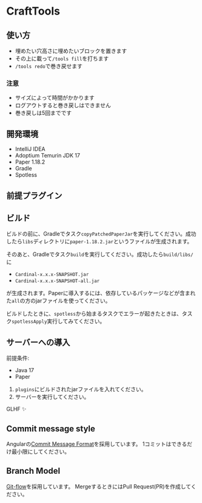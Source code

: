 # CraftTools

## 使い方

* 埋めたい穴高さに埋めたいブロックを置きます
* その上に載って`/tools fill`を打ちます
* `/tools redo`で巻き戻せます

### 注意
* サイズによって時間がかかります
* ログアウトすると巻き戻しはできません
* 巻き戻しは5回までです

## 開発環境

- IntelliJ IDEA
- Adoptium Temurin JDK 17
- Paper 1.18.2
- Gradle
- Spotless

## 前提プラグイン

## ビルド

ビルドの前に、Gradleでタスク`copyPatchedPaperJar`を実行してください。成功したら`libs`ディレクトリに`paper-1.18.2.jar`というファイルが生成されます。

そのあと、Gradleでタスク`build`を実行してください。成功したら`build/libs/`に

- `Cardinal-x.x.x-SNAPSHOT.jar`
- `Cardinal-x.x.x-SNAPSHOT-all.jar`

が生成されます。Paperに導入するには、依存しているパッケージなどが含まれた`all`の方のjarファイルを使ってください。

ビルドしたときに、`spotless`から始まるタスクでエラーが起きたときは、タスク`spotlessApply`実行してみてください。

## サーバーへの導入

前提条件:

- Java 17
- Paper

1. `plugins`にビルドされたjarファイルを入れてください。
2. サーバーを実行してください。

GLHF ✨

## Commit message style

Angularの[Commit Message Format](https://github.com/angular/angular/blob/master/CONTRIBUTING.md#commit)を採用しています。
1コミットはできるだけ最小限にしてください。

## Branch Model

[Git-flow](https://qiita.com/KosukeSone/items/514dd24828b485c69a05)を採用しています。
MergeするときにはPull Request(PR)を作成してください。
